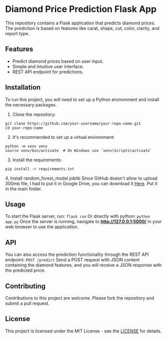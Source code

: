 # Diamond Price Prediction Flask App

This repository contains a Flask application that predicts diamond prices. The prediction is based on features like carat, shape, cut, color, clarity, and report type.

## Features

- Predict diamond prices based on user input.
- Simple and intuitive user interface.
- REST API endpoint for predictions.

## Installation

To run this project, you will need to set up a Python environment and install the necessary packages.

1. Clone the repository:

```
git clone https://github.com/your-username/your-repo-name.git
cd your-repo-name
```

2. It's recommended to set up a virtual environment:
```
python -m venv venv
source venv/bin/activate  # On Windows use `venv\Scripts\activate`
```
3. Install the requirements:
```
pip install -r requirements.txt
```
4, Install random_forest_model.joblib
Since GitHub doesn't allow to upload 300mb file, I had to put it in Google Drive, you can download it [Here](https://drive.google.com/file/d/1XK0GvrZ-Q1SOLvVLYVp-Bfghb_LPksay/view?usp=drive_link). Put it in the main folder.

## Usage
To start the Flask server, run:
```flask run```
Or directly with python:
```python app.py```
Once the server is running, navigate to **http://127.0.0.1:5000/** in your web browser to use the application.

## API
You can also access the prediction functionality through the REST API endpoint:
```POST /predict```
Send a POST request with JSON content containing the diamond features, and you will receive a JSON response with the predicted price.

## Contributing
Contributions to this project are welcome. Please fork the repository and submit a pull request.

## License
This project is licensed under the MIT License - see the [LICENSE](https://docs.github.com/en/rest/licenses/licenses?apiVersion=2022-11-28) for details.

